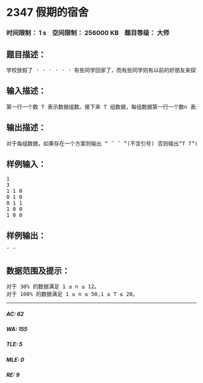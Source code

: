 # 2347 假期的宿舍   
### 时间限制： 1 s&nbsp;&nbsp;&nbsp;&nbsp;空间限制： 256000 KB&nbsp;&nbsp;&nbsp;&nbsp;题目等级： 大师  
## 题目描述：  

<pre>
学校放假了 · · · · · · 有些同学回家了，而有些同学则有以前的好朋友来探访，那么住宿就是一个问题。比如 A 和 B 都是学校的学生，A 要回家，而 C 来看B，C 与 A 不认识。我们假设每个人只能睡和自己直接认识的人的床。那么一个解决方案就是 B 睡 A 的床而 C 睡 B 的床。而实际情况可能非常复杂，有的人可能认识好多在校学生，在校学生之间也不一定都互相认识。我们已知一共有 n 个人，并且知道其中每个人是不是本校学生，也知道每个本校学生是否回家。问是否存在一个方案使得所有不回家的本校学生和来看他们的其他人都有地方住。
</pre>
  
  
## 输入描述：  

<pre>
第一行一个数 T 表示数据组数。接下来 T 组数据，每组数据第一行一个数n 表示涉及到的总人数。接下来一行 n 个数，第 i 个数表示第 i 个人是否是在校学生 (0 表示不是，1 表示是)。再接下来一行 n 个数，第 i 个数表示第 i 个人是否回家 (0 表示不会家，1 表示回家，注意如果第 i 个人不是在校学生，那么这个位置上的数是一个随机的数，你应该在读入以后忽略它)。接下来 n 行每行 n 个数，第 i 行第 j 个数表示 i 和 j 是否认识 (1 表示认识，0 表示不认识，第 i 行 i 个的值为 0，但是显然自己还是可以睡自己的床)，认识的关系是相互的。
</pre>
  
  
## 输出描述：  

<pre>
对于每组数据，如果存在一个方案则输出 “ ˆ ˆ ”(不含引号) 否则输出“T T”(不含引号)。(注意输出的都是半角字符，即三个符号的 ASCII 码分别为94,84,95)
</pre>
  
  
## 样例输入：  

<pre>
1  
3  
1 1 0  
0 1 0  
0 1 1  
1 0 0  
1 0 0
</pre>
  
  
## 样例输出：  

<pre>
ˆ_ˆ
</pre>
  
  
## 数据范围及提示：  

<pre>
对于 30% 的数据满足 1 ≤ n ≤ 12。  
对于 100% 的数据满足 1 ≤ n ≤ 50,1 ≤ T ≤ 20。
</pre>
  
  
***  

##### AC: 62  
##### WA: 155  
##### TLE: 5  
##### MLE: 0  
##### RE: 9  
